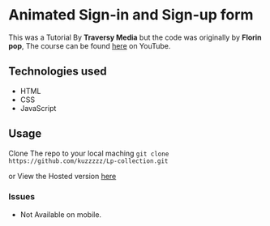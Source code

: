 # Animated Sign-in and Sign-up form
This was a Tutorial By **Traversy Media** but the code was originally by **Florin pop**, The course can be found [here](https://www.youtube.com/watch?v=mUdo6w87rh4&list=WL&index=22&t=46s) on YouTube.

## Technologies used
- HTML
- CSS
- JavaScript



## Usage
Clone The repo to your local maching 
`git clone https://github.com/kuzzzzz/Lp-collection.git`

or View the Hosted version [here](https://kuzzzzz.github.io/Lp-collection/util/Animated-sign-in-up-form/index.html)

### Issues
- Not Available on mobile.